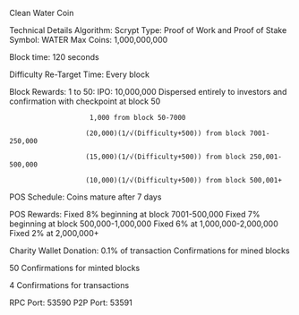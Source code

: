 Clean Water Coin

Technical Details
Algorithm: Scrypt
Type: Proof of Work and Proof of Stake
Symbol: WATER
Max Coins: 1,000,000,000

Block time: 120 seconds

Difficulty Re-Target Time: Every block

Block Rewards: 
						1 to 50: IPO: 10,000,000 Dispersed entirely to investors 
								  and confirmation with checkpoint at block 50
						
						1,000 from block 50-7000
                       
					   (20,000)(1/√(Difficulty+500)) from block 7001-250,000

                       (15,000)(1/√(Difficulty+500)) from block 250,001-500,000

                       (10,000)(1/√(Difficulty+500)) from block 500,001+

POS Schedule: Coins mature after 7 days 

POS Rewards: 	Fixed 8% beginning at block 7001-500,000 
				Fixed 7% beginning at block 500,000-1,000,000 
				Fixed 6% at 1,000,000-2,000,000 
				Fixed 2% at 2,000,000+



Charity Wallet Donation: 
				0.1% of transaction Confirmations for mined blocks
				

50 Confirmations for minted blocks

4 Confirmations for transactions


RPC Port: 53590 
P2P Port: 53591

